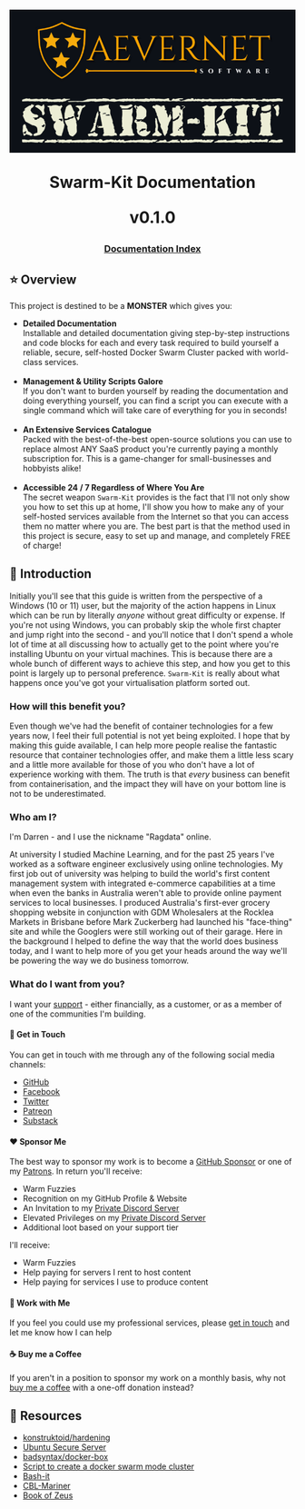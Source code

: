 <h1 align="center">
<img src="https://raw.githubusercontent.com/Ragdata/Ragdata/master/images/logo/banner/SK2-800x400.png" alt="Aevernet">

Swarm-Kit Documentation

v0.1.0

</h1>

<h3 align="center"><a href="https://github.com/aevernet/swarm-kit/blob/master/docs/0-Index.md">Documentation Index</a></h3>

## ⭐ Overview

This project is destined to be a **MONSTER** which gives you:

- **Detailed Documentation** <br /> Installable and detailed documentation giving step-by-step instructions and code blocks for each and every task required to build yourself a reliable, secure, self-hosted Docker Swarm Cluster packed with world-class services.
  <br /><br />
- **Management & Utility Scripts Galore** <br /> If you don't want to burden yourself by reading the documentation and doing everything yourself, you can find a script you can execute with a single command which will take care of everything for you in seconds!
  <br /><br />
- **An Extensive Services Catalogue** <br /> Packed with the best-of-the-best open-source solutions you can use to replace almost ANY SaaS product you're currently paying a monthly subscription for.  This is a game-changer for small-businesses and hobbyists alike!
  <br /><br />
- **Accessible 24 / 7 Regardless of Where You Are** <br /> The secret weapon `Swarm-Kit` provides is the fact that I'll not only show you how to set this up at home, I'll show you how to make any of your self-hosted services available from the Internet so that you can access them no matter where you are.  The best part is that the method used in this project is secure, easy to set up and manage, and completely FREE of charge!

## 📘 Introduction

Initially you'll see that this guide is written from the perspective of a Windows (10 or 11) user, but the majority of the action happens in Linux which can be run by literally _anyone_ without great difficulty or expense.  If you're not using Windows, you can probably skip the whole first chapter and jump right into the second - and you'll notice that I don't spend a whole lot of time at all discussing how to actually get to the point where you're installing Ubuntu on your virtual machines.  This is because there are a whole bunch of different ways to achieve this step, and how you get to this point is largely up to personal preference.  `Swarm-Kit` is really about what happens once you've got your virtualisation platform sorted out.

### How will this benefit you?

Even though we've had the benefit of container technologies for a few years now, I feel their full potential is not yet being exploited.  I hope that by making this guide available, I can help more people realise the fantastic resource that container technologies offer, and make them a little less scary and a little more available for those of you who don't have a lot of experience working with them.  The truth is that _every_ business can benefit from containerisation, and the impact they will have on your bottom line is not to be underestimated.

### Who am I?

I'm Darren - and I use the nickname "Ragdata" online.

At university I studied Machine Learning, and for the past 25 years I've worked as a software engineer exclusively using online technologies.  My first job out of university was helping to build the world's first content management system with integrated e-commerce capabilities at a time when even the banks in Australia weren't able to provide online payment services to local businesses.  I produced Australia's first-ever grocery shopping website in conjunction with GDM Wholesalers at the Rocklea Markets in Brisbane before Mark Zuckerberg had launched his "face-thing" site and while the Googlers were still working out of their garage.  Here in the background I helped to define the way that the world does business today, and I want to help more of you get your heads around the way we'll be powering the way we do business tomorrow.

### What do I want from you?

I want your [support][support] - either financially, as a customer, or as a member of one of the communities I'm building.

#### 💬 Get in Touch

You can get in touch with me through any of the following social media channels:

- [GitHub][github]
- [Facebook][facebook]
- [Twitter][twitter]
- [Patreon][patreon]
- [Substack][substack]

#### ❤️ Sponsor Me

The best way to sponsor my work is to become a [GitHub Sponsor][support] or one of my [Patrons][patreon].  In return you'll receive:

- Warm Fuzzies
- Recognition on my GitHub Profile & Website
- An Invitation to my [Private Discord Server][discord]
- Elevated Privileges on my [Private Discord Server][discord]
- Additional loot based on your support tier

I'll receive:

- Warm Fuzzies
- Help paying for servers I rent to host content
- Help paying for services I use to produce content

#### 🤝 Work with Me

If you feel you could use my professional services, please [get in touch][email] and let me know how I can help

#### ☕ Buy me a Coffee

If you aren't in a position to sponsor my work on a monthly basis, why not [buy me a coffee][one-off] with a one-off donation instead?

## 🔗 Resources

- [konstruktoid/hardening](https://github.com/konstruktoid/hardening)
- [Ubuntu Secure Server](https://ostechnix.com/ubuntu-server-secure-script-secure-harden-ubuntu/)
- [badsyntax/docker-box](https://github.com/badsyntax/docker-box)
- [Script to create a docker swarm mode cluster](https://charmingwebdesign.com/script-to-create-a-docker-swarm-mode-cluster/)
- [Bash-it](https://github.com/Bash-it/bash-it/tree/master/.github)
- [CBL-Mariner](https://www.xda-developers.com/boot-cbl-mariner-microsoft-linux-distribution/)
- [Book of Zeus](https://bookofzeus.com)


[support]: https://github.com/sponsors/Ragdata
[facebook]: https://facebook.com/RedeyedSoftware
[twitter]: https://twitter.com/RagdataAU
[patreon]: https://patreon.com/redeyed
[substack]: https://ragdata.substack.com
[github]: https://github.com/Ragdata
[discord]: https://discord.gg/cESSqE29k8
[one-off]: https://github.com/sponsors/Ragdata?frequency=one-time&sponsor=Ragdata
[email]: mailto:ragdata@ragdata.dev
